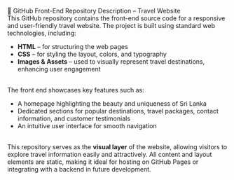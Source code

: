 📁 GitHub Front-End Repository Description – Travel Website
<br>
This GitHub repository contains the front-end source code for a responsive and user-friendly travel website. The project is built using standard web technologies, including:
<ul>
  
<li><b>HTML</b> – for structuring the web pages</li>

<li><b>CSS</b> – for styling the layout, colors, and typography</li>

<li><b>Images & Assets</b> – used to visually represent travel destinations, enhancing user engagement</li>
</ul>
<br>
The front end showcases key features such as:
<ul>
<li>A homepage highlighting the beauty and uniqueness of Sri Lanka</li>

<li>Dedicated sections for popular destinations, travel packages, contact information, and customer testimonials</li>

<li>An intuitive user interface for smooth navigation</li>
</ul>
<br>
This repository serves as the <b> visual layer</b> of the website, allowing visitors to explore travel information easily and attractively. All content and layout elements are static, making it ideal for hosting on GitHub Pages or integrating with a backend in future development.


